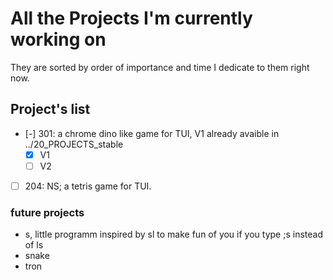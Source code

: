 # All the Projects I'm currently working on

They are sorted by order of importance and time I dedicate to them right now.

## Project's list 
 + [-] 301: a chrome dino like game for TUI, V1 already avaible in ../20_PROJECTS_stable
   + [x] V1
   + [ ] V2
 + [ ] 204: NS; a tetris game for TUI.


### future projects
- s, little programm inspired by sl to make fun of you if you type ;s instead of ls
- snake
- tron
